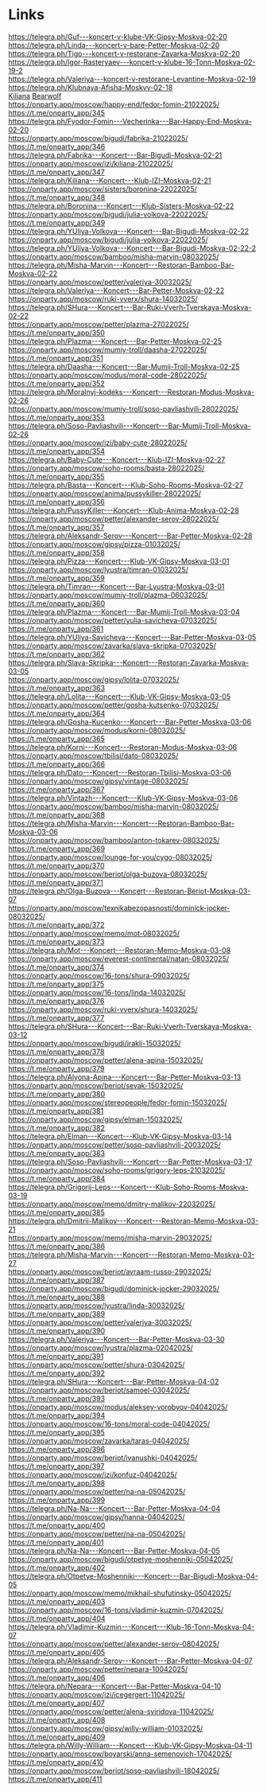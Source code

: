 
# Links
<a href="https://telegra.ph/Guf---koncert-v-klube-VK-Gipsy-Moskva-02-20" target="_blank">https://telegra.ph/Guf---koncert-v-klube-VK-Gipsy-Moskva-02-20</a><br>
<a href="https://telegra.ph/Linda---koncert-v-bare-Petter-Moskva-02-20" target="_blank">https://telegra.ph/Linda---koncert-v-bare-Petter-Moskva-02-20</a><br>
<a href="https://telegra.ph/Tigo---koncert-v-restorane-Zavarka-Moskva-02-20" target="_blank">https://telegra.ph/Tigo---koncert-v-restorane-Zavarka-Moskva-02-20</a><br>
<a href="https://telegra.ph/Igor-Rasteryaev---koncert-v-klube-16-Tonn-Moskva-02-19-2" target="_blank">https://telegra.ph/Igor-Rasteryaev---koncert-v-klube-16-Tonn-Moskva-02-19-2</a><br>
<a href="https://telegra.ph/Valeriya---koncert-v-restorane-Levantine-Moskva-02-19" target="_blank">https://telegra.ph/Valeriya---koncert-v-restorane-Levantine-Moskva-02-19</a><br>
<a href="https://telegra.ph/Klubnaya-Afisha-Moskvy-02-18" target="_blank">https://telegra.ph/Klubnaya-Afisha-Moskvy-02-18</a><br>
<a href="https://onparty.app/artist/kiliana/" target="_blank">Kiliana</a> <a href="https://onparty.app/artist/bearwolf/" target="_blank">Bearwolf</a><br>
<a href="https://onparty.app/moscow/happy-end/fedor-fomin-21022025/" target="_blank">https://onparty.app/moscow/happy-end/fedor-fomin-21022025/</a><br>
    <a href="https://t.me/onparty_app/345" target="_blank">https://t.me/onparty_app/345</a><br>
    <a href="https://telegra.ph/Fyodor-Fomin---Vecherinka---Bar-Happy-End-Moskva-02-20" target="_blank">https://telegra.ph/Fyodor-Fomin---Vecherinka---Bar-Happy-End-Moskva-02-20</a><br>
    <a href="https://onparty.app/moscow/bigudi/fabrika-21022025/" target="_blank">https://onparty.app/moscow/bigudi/fabrika-21022025/</a><br>
    <a href="https://t.me/onparty_app/346" target="_blank">https://t.me/onparty_app/346</a><br>
    <a href="https://telegra.ph/Fabrika---Koncert---Bar-Bigudi-Moskva-02-21" target="_blank">https://telegra.ph/Fabrika---Koncert---Bar-Bigudi-Moskva-02-21</a><br>
    <a href="https://onparty.app/moscow/izi/kiliana-21022025/" target="_blank">https://onparty.app/moscow/izi/kiliana-21022025/</a><br>
    <a href="https://t.me/onparty_app/347" target="_blank">https://t.me/onparty_app/347</a><br>
    <a href="https://telegra.ph/Kiliana---Koncert---Klub-IZI-Moskva-02-21" target="_blank">https://telegra.ph/Kiliana---Koncert---Klub-IZI-Moskva-02-21</a><br>
    <a href="https://onparty.app/moscow/sisters/boronina-22022025/" target="_blank">https://onparty.app/moscow/sisters/boronina-22022025/</a><br>
    <a href="https://t.me/onparty_app/348" target="_blank">https://t.me/onparty_app/348</a><br>
    <a href="https://telegra.ph/Boronina---Koncert---Klub-Sisters-Moskva-02-22" target="_blank">https://telegra.ph/Boronina---Koncert---Klub-Sisters-Moskva-02-22</a><br>
    <a href="https://onparty.app/moscow/bigudi/julia-volkova-22022025/" target="_blank">https://onparty.app/moscow/bigudi/julia-volkova-22022025/</a><br>
    <a href="https://t.me/onparty_app/349" target="_blank">https://t.me/onparty_app/349</a><br>
    <a href="https://telegra.ph/YUliya-Volkova---Koncert---Bar-Bigudi-Moskva-02-22" target="_blank">https://telegra.ph/YUliya-Volkova---Koncert---Bar-Bigudi-Moskva-02-22</a><br>
    <a href="https://onparty.app/moscow/bigudi/julia-volkova-22022025/" target="_blank">https://onparty.app/moscow/bigudi/julia-volkova-22022025/</a><br>
    <a href="https://telegra.ph/YUliya-Volkova---Koncert---Bar-Bigudi-Moskva-02-22-2" target="_blank">https://telegra.ph/YUliya-Volkova---Koncert---Bar-Bigudi-Moskva-02-22-2</a><br>
    <a href="https://onparty.app/moscow/bamboo/misha-marvin-08032025/" target="_blank">https://onparty.app/moscow/bamboo/misha-marvin-08032025/</a><br>
    <a href="https://telegra.ph/Misha-Marvin---Koncert---Restoran-Bamboo-Bar-Moskva-02-22" target="_blank">https://telegra.ph/Misha-Marvin---Koncert---Restoran-Bamboo-Bar-Moskva-02-22</a><br>
    <a href="https://onparty.app/moscow/petter/valeriya-30032025/" target="_blank">https://onparty.app/moscow/petter/valeriya-30032025/</a><br>
    <a href="https://telegra.ph/Valeriya---Koncert---Bar-Petter-Moskva-02-22" target="_blank">https://telegra.ph/Valeriya---Koncert---Bar-Petter-Moskva-02-22</a><br>
    <a href="https://onparty.app/moscow/ruki-vverx/shura-14032025/" target="_blank">https://onparty.app/moscow/ruki-vverx/shura-14032025/</a><br>
    <a href="https://telegra.ph/SHura---Koncert---Bar-Ruki-Vverh-Tverskaya-Moskva-02-22" target="_blank">https://telegra.ph/SHura---Koncert---Bar-Ruki-Vverh-Tverskaya-Moskva-02-22</a><br>
    <a href="https://onparty.app/moscow/petter/plazma-27022025/" target="_blank">https://onparty.app/moscow/petter/plazma-27022025/</a><br>
    <a href="https://t.me/onparty_app/350" target="_blank">https://t.me/onparty_app/350</a><br>
    <a href="https://telegra.ph/Plazma---Koncert---Bar-Petter-Moskva-02-25" target="_blank">https://telegra.ph/Plazma---Koncert---Bar-Petter-Moskva-02-25</a><br>
    <a href="https://onparty.app/moscow/mumiy-troll/daasha-27022025/" target="_blank">https://onparty.app/moscow/mumiy-troll/daasha-27022025/</a><br>
    <a href="https://t.me/onparty_app/351" target="_blank">https://t.me/onparty_app/351</a><br>
    <a href="https://telegra.ph/Daasha---Koncert---Bar-Mumij-Troll-Moskva-02-25" target="_blank">https://telegra.ph/Daasha---Koncert---Bar-Mumij-Troll-Moskva-02-25</a><br>
    <a href="https://onparty.app/moscow/modus/moral-code-28022025/" target="_blank">https://onparty.app/moscow/modus/moral-code-28022025/</a><br>
    <a href="https://t.me/onparty_app/352" target="_blank">https://t.me/onparty_app/352</a><br>
    <a href="https://telegra.ph/Moralnyj-kodeks---Koncert---Restoran-Modus-Moskva-02-26" target="_blank">https://telegra.ph/Moralnyj-kodeks---Koncert---Restoran-Modus-Moskva-02-26</a><br>
    <a href="https://onparty.app/moscow/mumiy-troll/soso-pavliashvili-28022025/" target="_blank">https://onparty.app/moscow/mumiy-troll/soso-pavliashvili-28022025/</a><br>
    <a href="https://t.me/onparty_app/353" target="_blank">https://t.me/onparty_app/353</a><br>
    <a href="https://telegra.ph/Soso-Pavliashvili---Koncert---Bar-Mumij-Troll-Moskva-02-26" target="_blank">https://telegra.ph/Soso-Pavliashvili---Koncert---Bar-Mumij-Troll-Moskva-02-26</a><br>
    <a href="https://onparty.app/moscow/izi/baby-cute-28022025/" target="_blank">https://onparty.app/moscow/izi/baby-cute-28022025/</a><br>
    <a href="https://t.me/onparty_app/354" target="_blank">https://t.me/onparty_app/354</a><br>
    <a href="https://telegra.ph/Baby-Cute---Koncert---Klub-IZI-Moskva-02-27" target="_blank">https://telegra.ph/Baby-Cute---Koncert---Klub-IZI-Moskva-02-27</a><br>
    <a href="https://onparty.app/moscow/soho-rooms/basta-28022025/" target="_blank">https://onparty.app/moscow/soho-rooms/basta-28022025/</a><br>
    <a href="https://t.me/onparty_app/355" target="_blank">https://t.me/onparty_app/355</a><br>
    <a href="https://telegra.ph/Basta---Koncert---Klub-Soho-Rooms-Moskva-02-27" target="_blank">https://telegra.ph/Basta---Koncert---Klub-Soho-Rooms-Moskva-02-27</a><br>
    <a href="https://onparty.app/moscow/anima/pussykiller-28022025/" target="_blank">https://onparty.app/moscow/anima/pussykiller-28022025/</a><br>
    <a href="https://t.me/onparty_app/356" target="_blank">https://t.me/onparty_app/356</a><br>
    <a href="https://telegra.ph/PussyKiller---Koncert---Klub-Anima-Moskva-02-28" target="_blank">https://telegra.ph/PussyKiller---Koncert---Klub-Anima-Moskva-02-28</a><br>
    <a href="https://onparty.app/moscow/petter/alexander-serov-28022025/" target="_blank">https://onparty.app/moscow/petter/alexander-serov-28022025/</a><br>
    <a href="https://t.me/onparty_app/357" target="_blank">https://t.me/onparty_app/357</a><br>
    <a href="https://telegra.ph/Aleksandr-Serov---Koncert---Bar-Petter-Moskva-02-28" target="_blank">https://telegra.ph/Aleksandr-Serov---Koncert---Bar-Petter-Moskva-02-28</a><br>
    <a href="https://onparty.app/moscow/gipsy/pizza-01032025/" target="_blank">https://onparty.app/moscow/gipsy/pizza-01032025/</a><br>
    <a href="https://t.me/onparty_app/358" target="_blank">https://t.me/onparty_app/358</a><br>
    <a href="https://telegra.ph/Pizza---Koncert---Klub-VK-Gipsy-Moskva-03-01" target="_blank">https://telegra.ph/Pizza---Koncert---Klub-VK-Gipsy-Moskva-03-01</a><br>
    <a href="https://onparty.app/moscow/lyustra/timran-01032025/" target="_blank">https://onparty.app/moscow/lyustra/timran-01032025/</a><br>
    <a href="https://t.me/onparty_app/359" target="_blank">https://t.me/onparty_app/359</a><br>
    <a href="https://telegra.ph/Timran---Koncert---Bar-Lyustra-Moskva-03-01" target="_blank">https://telegra.ph/Timran---Koncert---Bar-Lyustra-Moskva-03-01</a><br>
    <a href="https://onparty.app/moscow/mumiy-troll/plazma-06032025/" target="_blank">https://onparty.app/moscow/mumiy-troll/plazma-06032025/</a><br>
    <a href="https://t.me/onparty_app/360" target="_blank">https://t.me/onparty_app/360</a><br>
    <a href="https://telegra.ph/Plazma---Koncert---Bar-Mumij-Troll-Moskva-03-04" target="_blank">https://telegra.ph/Plazma---Koncert---Bar-Mumij-Troll-Moskva-03-04</a><br>
    <a href="https://onparty.app/moscow/petter/yulia-savicheva-07032025/" target="_blank">https://onparty.app/moscow/petter/yulia-savicheva-07032025/</a><br>
    <a href="https://t.me/onparty_app/361" target="_blank">https://t.me/onparty_app/361</a><br>
    <a href="https://telegra.ph/YUliya-Savicheva---Koncert---Bar-Petter-Moskva-03-05" target="_blank">https://telegra.ph/YUliya-Savicheva---Koncert---Bar-Petter-Moskva-03-05</a><br>
    <a href="https://onparty.app/moscow/zavarka/slava-skripka-07032025/" target="_blank">https://onparty.app/moscow/zavarka/slava-skripka-07032025/</a><br>
    <a href="https://t.me/onparty_app/362" target="_blank">https://t.me/onparty_app/362</a><br>
    <a href="https://telegra.ph/Slava-Skripka---Koncert---Restoran-Zavarka-Moskva-03-05" target="_blank">https://telegra.ph/Slava-Skripka---Koncert---Restoran-Zavarka-Moskva-03-05</a><br>
    <a href="https://onparty.app/moscow/gipsy/lolita-07032025/" target="_blank">https://onparty.app/moscow/gipsy/lolita-07032025/</a><br>
    <a href="https://t.me/onparty_app/363" target="_blank">https://t.me/onparty_app/363</a><br>
    <a href="https://telegra.ph/Lolita---Koncert---Klub-VK-Gipsy-Moskva-03-05" target="_blank">https://telegra.ph/Lolita---Koncert---Klub-VK-Gipsy-Moskva-03-05</a><br>
    <a href="https://onparty.app/moscow/petter/gosha-kutsenko-07032025/" target="_blank">https://onparty.app/moscow/petter/gosha-kutsenko-07032025/</a><br>
    <a href="https://t.me/onparty_app/364" target="_blank">https://t.me/onparty_app/364</a><br>
    <a href="https://telegra.ph/Gosha-Kucenko---Koncert---Bar-Petter-Moskva-03-06" target="_blank">https://telegra.ph/Gosha-Kucenko---Koncert---Bar-Petter-Moskva-03-06</a><br>
    <a href="https://onparty.app/moscow/modus/korni-08032025/" target="_blank">https://onparty.app/moscow/modus/korni-08032025/</a><br>
    <a href="https://t.me/onparty_app/365" target="_blank">https://t.me/onparty_app/365</a><br>
    <a href="https://telegra.ph/Korni---Koncert---Restoran-Modus-Moskva-03-06" target="_blank">https://telegra.ph/Korni---Koncert---Restoran-Modus-Moskva-03-06</a><br>
    <a href="https://onparty.app/moscow/tbilisi/dato-08032025/" target="_blank">https://onparty.app/moscow/tbilisi/dato-08032025/</a><br>
    <a href="https://t.me/onparty_app/366" target="_blank">https://t.me/onparty_app/366</a><br>
    <a href="https://telegra.ph/Dato---Koncert---Restoran-Tbilisi-Moskva-03-06" target="_blank">https://telegra.ph/Dato---Koncert---Restoran-Tbilisi-Moskva-03-06</a><br>
    <a href="https://onparty.app/moscow/gipsy/vintage-08032025/" target="_blank">https://onparty.app/moscow/gipsy/vintage-08032025/</a><br>
    <a href="https://t.me/onparty_app/367" target="_blank">https://t.me/onparty_app/367</a><br>
    <a href="https://telegra.ph/Vintazh---Koncert---Klub-VK-Gipsy-Moskva-03-06" target="_blank">https://telegra.ph/Vintazh---Koncert---Klub-VK-Gipsy-Moskva-03-06</a><br>
    <a href="https://onparty.app/moscow/bamboo/misha-marvin-08032025/" target="_blank">https://onparty.app/moscow/bamboo/misha-marvin-08032025/</a><br>
    <a href="https://t.me/onparty_app/368" target="_blank">https://t.me/onparty_app/368</a><br>
    <a href="https://telegra.ph/Misha-Marvin---Koncert---Restoran-Bamboo-Bar-Moskva-03-06" target="_blank">https://telegra.ph/Misha-Marvin---Koncert---Restoran-Bamboo-Bar-Moskva-03-06</a><br>
    <a href="https://onparty.app/moscow/bamboo/anton-tokarev-08032025/" target="_blank">https://onparty.app/moscow/bamboo/anton-tokarev-08032025/</a><br>
    <a href="https://t.me/onparty_app/369" target="_blank">https://t.me/onparty_app/369</a><br>
    <a href="https://onparty.app/moscow/lounge-for-you/cygo-08032025/" target="_blank">https://onparty.app/moscow/lounge-for-you/cygo-08032025/</a><br>
    <a href="https://t.me/onparty_app/370" target="_blank">https://t.me/onparty_app/370</a><br>
    <a href="https://onparty.app/moscow/beriot/olga-buzova-08032025/" target="_blank">https://onparty.app/moscow/beriot/olga-buzova-08032025/</a><br>
    <a href="https://t.me/onparty_app/371" target="_blank">https://t.me/onparty_app/371</a><br>
    <a href="https://telegra.ph/Olga-Buzova---Koncert---Restoran-Beriot-Moskva-03-07" target="_blank">https://telegra.ph/Olga-Buzova---Koncert---Restoran-Beriot-Moskva-03-07</a><br>
    <a href="https://onparty.app/moscow/texnikabezopasnosti/dominick-jocker-08032025/" target="_blank">https://onparty.app/moscow/texnikabezopasnosti/dominick-jocker-08032025/</a><br>
    <a href="https://t.me/onparty_app/372" target="_blank">https://t.me/onparty_app/372</a><br>
    <a href="https://onparty.app/moscow/memo/mot-08032025/" target="_blank">https://onparty.app/moscow/memo/mot-08032025/</a><br>
    <a href="https://t.me/onparty_app/373" target="_blank">https://t.me/onparty_app/373</a><br>
    <a href="https://telegra.ph/Mot---Koncert---Restoran-Memo-Moskva-03-08" target="_blank">https://telegra.ph/Mot---Koncert---Restoran-Memo-Moskva-03-08</a><br>
    <a href="https://onparty.app/moscow/everest-continental/natan-08032025/" target="_blank">https://onparty.app/moscow/everest-continental/natan-08032025/</a><br>
    <a href="https://t.me/onparty_app/374" target="_blank">https://t.me/onparty_app/374</a><br>
    <a href="https://onparty.app/moscow/16-tons/shura-09032025/" target="_blank">https://onparty.app/moscow/16-tons/shura-09032025/</a><br>
    <a href="https://t.me/onparty_app/375" target="_blank">https://t.me/onparty_app/375</a><br>
    <a href="https://onparty.app/moscow/16-tons/linda-14032025/" target="_blank">https://onparty.app/moscow/16-tons/linda-14032025/</a><br>
    <a href="https://t.me/onparty_app/376" target="_blank">https://t.me/onparty_app/376</a><br>
    <a href="https://onparty.app/moscow/ruki-vverx/shura-14032025/" target="_blank">https://onparty.app/moscow/ruki-vverx/shura-14032025/</a><br>
    <a href="https://t.me/onparty_app/377" target="_blank">https://t.me/onparty_app/377</a><br>
    <a href="https://telegra.ph/SHura---Koncert---Bar-Ruki-Vverh-Tverskaya-Moskva-03-12" target="_blank">https://telegra.ph/SHura---Koncert---Bar-Ruki-Vverh-Tverskaya-Moskva-03-12</a><br>
    <a href="https://onparty.app/moscow/bigudi/irakli-15032025/" target="_blank">https://onparty.app/moscow/bigudi/irakli-15032025/</a><br>
    <a href="https://t.me/onparty_app/378" target="_blank">https://t.me/onparty_app/378</a><br>
    <a href="https://onparty.app/moscow/petter/alena-apina-15032025/" target="_blank">https://onparty.app/moscow/petter/alena-apina-15032025/</a><br>
    <a href="https://t.me/onparty_app/379" target="_blank">https://t.me/onparty_app/379</a><br>
    <a href="https://telegra.ph/Alyona-Apina---Koncert---Bar-Petter-Moskva-03-13" target="_blank">https://telegra.ph/Alyona-Apina---Koncert---Bar-Petter-Moskva-03-13</a><br>
    <a href="https://onparty.app/moscow/beriot/sevak-15032025/" target="_blank">https://onparty.app/moscow/beriot/sevak-15032025/</a><br>
    <a href="https://t.me/onparty_app/380" target="_blank">https://t.me/onparty_app/380</a><br>
    <a href="https://onparty.app/moscow/stereopeople/fedor-fomin-15032025/" target="_blank">https://onparty.app/moscow/stereopeople/fedor-fomin-15032025/</a><br>
    <a href="https://t.me/onparty_app/381" target="_blank">https://t.me/onparty_app/381</a><br>
    <a href="https://onparty.app/moscow/gipsy/elman-15032025/" target="_blank">https://onparty.app/moscow/gipsy/elman-15032025/</a><br>
    <a href="https://t.me/onparty_app/382" target="_blank">https://t.me/onparty_app/382</a><br>
    <a href="https://telegra.ph/Elman---Koncert---Klub-VK-Gipsy-Moskva-03-14" target="_blank">https://telegra.ph/Elman---Koncert---Klub-VK-Gipsy-Moskva-03-14</a><br>
    <a href="https://onparty.app/moscow/petter/soso-pavliashvili-20032025/" target="_blank">https://onparty.app/moscow/petter/soso-pavliashvili-20032025/</a><br>
    <a href="https://t.me/onparty_app/383" target="_blank">https://t.me/onparty_app/383</a><br>
    <a href="https://telegra.ph/Soso-Pavliashvili---Koncert---Bar-Petter-Moskva-03-17" target="_blank">https://telegra.ph/Soso-Pavliashvili---Koncert---Bar-Petter-Moskva-03-17</a><br>
    <a href="https://onparty.app/moscow/soho-rooms/grigory-leps-21032025/" target="_blank">https://onparty.app/moscow/soho-rooms/grigory-leps-21032025/</a><br>
    <a href="https://t.me/onparty_app/384" target="_blank">https://t.me/onparty_app/384</a><br>
    <a href="https://telegra.ph/Grigorij-Leps---Koncert---Klub-Soho-Rooms-Moskva-03-19" target="_blank">https://telegra.ph/Grigorij-Leps---Koncert---Klub-Soho-Rooms-Moskva-03-19</a><br>
    <a href="https://onparty.app/moscow/memo/dmitry-malikov-22032025/" target="_blank">https://onparty.app/moscow/memo/dmitry-malikov-22032025/</a><br>
    <a href="https://t.me/onparty_app/385" target="_blank">https://t.me/onparty_app/385</a><br>
    <a href="https://telegra.ph/Dmitrii-Malikov---Koncert---Restoran-Memo-Moskva-03-21" target="_blank">https://telegra.ph/Dmitrii-Malikov---Koncert---Restoran-Memo-Moskva-03-21</a><br>
    <a href="https://onparty.app/moscow/memo/misha-marvin-29032025/" target="_blank">https://onparty.app/moscow/memo/misha-marvin-29032025/</a><br>
    <a href="https://t.me/onparty_app/386" target="_blank">https://t.me/onparty_app/386</a><br>
    <a href="https://telegra.ph/Misha-Marvin---Koncert---Restoran-Memo-Moskva-03-27" target="_blank">https://telegra.ph/Misha-Marvin---Koncert---Restoran-Memo-Moskva-03-27</a><br>
    <a href="https://onparty.app/moscow/beriot/avraam-russo-29032025/" target="_blank">https://onparty.app/moscow/beriot/avraam-russo-29032025/</a><br>
    <a href="https://t.me/onparty_app/387" target="_blank">https://t.me/onparty_app/387</a><br>
    <a href="https://onparty.app/moscow/bigudi/dominick-jocker-29032025/" target="_blank">https://onparty.app/moscow/bigudi/dominick-jocker-29032025/</a><br>
    <a href="https://t.me/onparty_app/388" target="_blank">https://t.me/onparty_app/388</a><br>
    <a href="https://onparty.app/moscow/lyustra/linda-30032025/" target="_blank">https://onparty.app/moscow/lyustra/linda-30032025/</a><br>
    <a href="https://t.me/onparty_app/389" target="_blank">https://t.me/onparty_app/389</a><br>
    <a href="https://onparty.app/moscow/petter/valeriya-30032025/" target="_blank">https://onparty.app/moscow/petter/valeriya-30032025/</a><br>
    <a href="https://t.me/onparty_app/390" target="_blank">https://t.me/onparty_app/390</a><br>
    <a href="https://telegra.ph/Valeriya---Koncert---Bar-Petter-Moskva-03-30" target="_blank">https://telegra.ph/Valeriya---Koncert---Bar-Petter-Moskva-03-30</a><br>
    <a href="https://onparty.app/moscow/lyustra/plazma-02042025/" target="_blank">https://onparty.app/moscow/lyustra/plazma-02042025/</a><br>
    <a href="https://t.me/onparty_app/391" target="_blank">https://t.me/onparty_app/391</a><br>
    <a href="https://onparty.app/moscow/petter/shura-03042025/" target="_blank">https://onparty.app/moscow/petter/shura-03042025/</a><br>
    <a href="https://t.me/onparty_app/392" target="_blank">https://t.me/onparty_app/392</a><br>
    <a href="https://telegra.ph/SHura---Koncert---Bar-Petter-Moskva-04-02" target="_blank">https://telegra.ph/SHura---Koncert---Bar-Petter-Moskva-04-02</a><br>
    <a href="https://onparty.app/moscow/beriot/samoel-03042025/" target="_blank">https://onparty.app/moscow/beriot/samoel-03042025/</a><br>
    <a href="https://t.me/onparty_app/393" target="_blank">https://t.me/onparty_app/393</a><br>
    <a href="https://onparty.app/moscow/modus/aleksey-vorobyov-04042025/" target="_blank">https://onparty.app/moscow/modus/aleksey-vorobyov-04042025/</a><br>
    <a href="https://t.me/onparty_app/394" target="_blank">https://t.me/onparty_app/394</a><br>
    <a href="https://onparty.app/moscow/16-tons/moral-code-04042025/" target="_blank">https://onparty.app/moscow/16-tons/moral-code-04042025/</a><br>
    <a href="https://t.me/onparty_app/395" target="_blank">https://t.me/onparty_app/395</a><br>
    <a href="https://onparty.app/moscow/zavarka/taras-04042025/" target="_blank">https://onparty.app/moscow/zavarka/taras-04042025/</a><br>
    <a href="https://t.me/onparty_app/396" target="_blank">https://t.me/onparty_app/396</a><br>
    <a href="https://onparty.app/moscow/beriot/ivanushki-04042025/" target="_blank">https://onparty.app/moscow/beriot/ivanushki-04042025/</a><br>
    <a href="https://t.me/onparty_app/397" target="_blank">https://t.me/onparty_app/397</a><br>
    <a href="https://onparty.app/moscow/izi/konfuz-04042025/" target="_blank">https://onparty.app/moscow/izi/konfuz-04042025/</a><br>
    <a href="https://t.me/onparty_app/398" target="_blank">https://t.me/onparty_app/398</a><br>
    <a href="https://onparty.app/moscow/petter/na-na-05042025/" target="_blank">https://onparty.app/moscow/petter/na-na-05042025/</a><br>
    <a href="https://t.me/onparty_app/399" target="_blank">https://t.me/onparty_app/399</a><br>
    <a href="https://telegra.ph/Na-Na---Koncert---Bar-Petter-Moskva-04-04" target="_blank">https://telegra.ph/Na-Na---Koncert---Bar-Petter-Moskva-04-04</a><br>
    <a href="https://onparty.app/moscow/gipsy/hanna-04042025/" target="_blank">https://onparty.app/moscow/gipsy/hanna-04042025/</a><br>
    <a href="https://t.me/onparty_app/400" target="_blank">https://t.me/onparty_app/400</a><br>
    <a href="https://onparty.app/moscow/petter/na-na-05042025/" target="_blank">https://onparty.app/moscow/petter/na-na-05042025/</a><br>
    <a href="https://t.me/onparty_app/401" target="_blank">https://t.me/onparty_app/401</a><br>
    <a href="https://telegra.ph/Na-Na---Koncert---Bar-Petter-Moskva-04-05" target="_blank">https://telegra.ph/Na-Na---Koncert---Bar-Petter-Moskva-04-05</a><br>
    <a href="https://onparty.app/moscow/bigudi/otpetye-moshenniki-05042025/" target="_blank">https://onparty.app/moscow/bigudi/otpetye-moshenniki-05042025/</a><br>
    <a href="https://t.me/onparty_app/402" target="_blank">https://t.me/onparty_app/402</a><br>
    <a href="https://telegra.ph/Otpetye-Moshenniki---Koncert---Bar-Bigudi-Moskva-04-05" target="_blank">https://telegra.ph/Otpetye-Moshenniki---Koncert---Bar-Bigudi-Moskva-04-05</a><br>
    <a href="https://onparty.app/moscow/memo/mikhail-shufutinsky-05042025/" target="_blank">https://onparty.app/moscow/memo/mikhail-shufutinsky-05042025/</a><br>
    <a href="https://t.me/onparty_app/403" target="_blank">https://t.me/onparty_app/403</a><br>
    <a href="https://onparty.app/moscow/16-tons/vladimir-kuzmin-07042025/" target="_blank">https://onparty.app/moscow/16-tons/vladimir-kuzmin-07042025/</a><br>
    <a href="https://t.me/onparty_app/404" target="_blank">https://t.me/onparty_app/404</a><br>
    <a href="https://telegra.ph/Vladimir-Kuzmin---Koncert---Klub-16-Tonn-Moskva-04-07" target="_blank">https://telegra.ph/Vladimir-Kuzmin---Koncert---Klub-16-Tonn-Moskva-04-07</a><br>
    <a href="https://onparty.app/moscow/petter/alexander-serov-08042025/" target="_blank">https://onparty.app/moscow/petter/alexander-serov-08042025/</a><br>
    <a href="https://t.me/onparty_app/405" target="_blank">https://t.me/onparty_app/405</a><br>
    <a href="https://telegra.ph/Aleksandr-Serov---Koncert---Bar-Petter-Moskva-04-07" target="_blank">https://telegra.ph/Aleksandr-Serov---Koncert---Bar-Petter-Moskva-04-07</a><br>
    <a href="https://onparty.app/moscow/petter/nepara-10042025/" target="_blank">https://onparty.app/moscow/petter/nepara-10042025/</a><br>
    <a href="https://t.me/onparty_app/406" target="_blank">https://t.me/onparty_app/406</a><br>
    <a href="https://telegra.ph/Nepara---Koncert---Bar-Petter-Moskva-04-10" target="_blank">https://telegra.ph/Nepara---Koncert---Bar-Petter-Moskva-04-10</a><br>
    <a href="https://onparty.app/moscow/izi/icegergert-11042025/" target="_blank">https://onparty.app/moscow/izi/icegergert-11042025/</a><br>
    <a href="https://t.me/onparty_app/407" target="_blank">https://t.me/onparty_app/407</a><br>
    <a href="https://onparty.app/moscow/petter/alena-sviridova-11042025/" target="_blank">https://onparty.app/moscow/petter/alena-sviridova-11042025/</a><br>
    <a href="https://t.me/onparty_app/408" target="_blank">https://t.me/onparty_app/408</a><br>
    <a href="https://onparty.app/moscow/gipsy/willy-william-01032025/" target="_blank">https://onparty.app/moscow/gipsy/willy-william-01032025/</a><br>
    <a href="https://t.me/onparty_app/409" target="_blank">https://t.me/onparty_app/409</a><br>
    <a href="https://telegra.ph/Willy-William---Koncert---Klub-VK-Gipsy-Moskva-04-11" target="_blank">https://telegra.ph/Willy-William---Koncert---Klub-VK-Gipsy-Moskva-04-11</a><br>
    <a href="https://onparty.app/moscow/boyarski/anna-semenovich-17042025/" target="_blank">https://onparty.app/moscow/boyarski/anna-semenovich-17042025/</a><br>
    <a href="https://t.me/onparty_app/410" target="_blank">https://t.me/onparty_app/410</a><br>
    <a href="https://onparty.app/moscow/beriot/soso-pavliashvili-18042025/" target="_blank">https://onparty.app/moscow/beriot/soso-pavliashvili-18042025/</a><br>
    <a href="https://t.me/onparty_app/411" target="_blank">https://t.me/onparty_app/411</a><br>
    